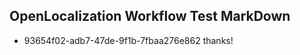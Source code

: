 ## OpenLocalization Workflow Test MarkDown
* 93654f02-adb7-47de-9f1b-7fbaa276e862 thanks!

<!--HONumber=Aug16_HO5-->


